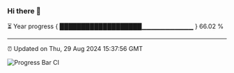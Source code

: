 ### Hi there 👋

⏳ Year progress { ███████████████████▁▁▁▁▁▁▁▁▁▁▁ } 66.02 %

---

⏰ Updated on Thu, 29 Aug 2024 15:37:56 GMT

![Progress Bar CI](https://github.com/IshwaranRudhara/GIT-ACTION/workflows/Progress%20Bar%20CI/badge.svg)
